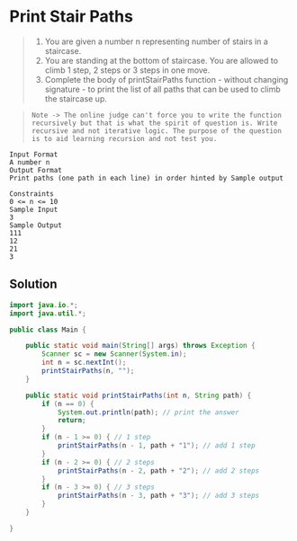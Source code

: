 # Print Stair Paths

> 1. You are given a number n representing number of stairs in a staircase.
> 2. You are standing at the bottom of staircase. You are allowed to climb 1 step, 2 steps or 3 steps in one move.
> 3. Complete the body of printStairPaths function - without changing signature - to print the list of all paths that can be used to climb the staircase up.

> `Note -> The online judge can't force you to write the function recursively but that is what the spirit of question is. Write recursive and not iterative logic. The purpose of the question is to aid learning recursion and not test you.`

```
Input Format
A number n
Output Format
Print paths (one path in each line) in order hinted by Sample output

Constraints
0 <= n <= 10
Sample Input
3
Sample Output
111
12
21
3
```

## Solution

```java
import java.io.*;
import java.util.*;

public class Main {

    public static void main(String[] args) throws Exception {
        Scanner sc = new Scanner(System.in);
        int n = sc.nextInt();
        printStairPaths(n, "");
    }

    public static void printStairPaths(int n, String path) {
        if (n == 0) {
            System.out.println(path); // print the answer
            return;
        }
        if (n - 1 >= 0) { // 1 step
            printStairPaths(n - 1, path + "1"); // add 1 step
        }
        if (n - 2 >= 0) { // 2 steps
            printStairPaths(n - 2, path + "2"); // add 2 steps
        }
        if (n - 3 >= 0) { // 3 steps
            printStairPaths(n - 3, path + "3"); // add 3 steps
        }
    }

}
```
